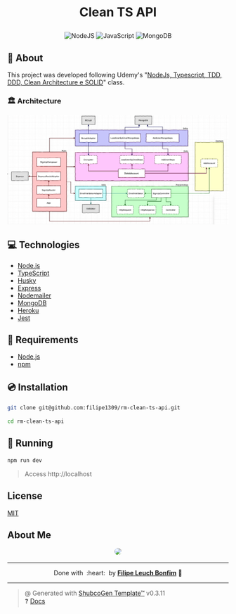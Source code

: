 # <p align="center">Clean TS API</p>

<p align="center">
    <!-- <img src="https://img.shields.io/badge/Tools-Docker-informational?style=flat-square&logo=docker&color=2496ED" alt="Docker" /> -->
    <img src="https://img.shields.io/badge/Code-NodeJS-informational?style=flat-square&logo=node.js&color=339933" alt="NodeJS" />
    <img src="https://img.shields.io/badge/Code-JavaScript-informational?style=flat-square&logo=javascript&color=F7DF1E" alt="JavaScript" />
    <img src="https://img.shields.io/badge/DB-MongoDB-informational?style=flat-square&logo=mongodb&color=47A248" alt="MongoDB" />
</p>

## 💬 About

This project was developed following Udemy's "[NodeJs, Typescript, TDD, DDD, Clean Architecture e SOLID](https://www.udemy.com/course/tdd-com-mango/)" class.


### 🏛 Architecture

![](arch.png)

## :computer: Technologies

- [Node.js](https://nodejs.org/en/)
- [TypeScript](https://www.typescriptlang.org/)
- [Husky](https://typicode.github.io/husky/#/)
- [Express](https://expressjs.com/)
- [Nodemailer](https://nodemailer.com/)
- [MongoDB](https://www.mongodb.com/)
- [Heroku](https://www.heroku.com/)
- [Jest](https://jestjs.io/)
<!-- - [Docker](https://www.docker.com/)
- [Docker Compose](https://docs.docker.com/compose/) -->

## :scroll: Requirements

- [Node.js](https://nodejs.org/en/)
- [npm](https://www.npmjs.com/)
<!-- - [Docker](https://www.docker.com/)
- [Docker Compose](https://docs.docker.com/compose/) -->

## :cd: Installation

```sh
git clone git@github.com:filipe1309/rm-clean-ts-api.git
```

```sh
cd rm-clean-ts-api
```

## :runner: Running

```sh
npm run dev
```
<!-- # docker-compose up -->

> Access http://localhost

<!-- ## :white_check_mark: Tests

After up the container:

```sh
docker-compose exec -t {{ CONTAINER_SERVICE_NAME }} ./vendor/bin/phpunit
```

## Contributing

Pull requests are welcome. For major changes, please open an issue first to discuss what you would like to change.

Please make sure to update tests as appropriate. -->

## License

[MIT](https://choosealicense.com/licenses/mit/)

## About Me

<p align="center">
    <a style="font-weight: bold" href="https://github.com/filipe1309/">
    <img style="border-radius:50%" width="100px; "src="https://github.com/filipe1309.png"/>
    </a>
</p>

---

<p align="center">
    Done with&nbsp;&nbsp;:heart:&nbsp;&nbsp;by <a style="font-weight: bold" href="https://github.com/filipe1309/">Filipe Leuch Bonfim</a> 🖖
</p>

---

> @ Generated with [ShubcoGen Template™](https://github.com/filipe1309/shubcogen-template) v0.3.11  
> ❓ [Docs](./.shub/README.md)
